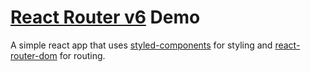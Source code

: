 # [React Router v6][react-router-website] Demo

A simple react app that uses [styled-components][styled-components-website] for styling and [react-router-dom][react-router-website] for routing.

[react-router-website]: https://reactrouter.com
[styled-components-website]: https://styled-components.com
